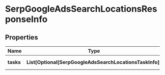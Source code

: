 # SerpGoogleAdsSearchLocationsResponseInfo


## Properties

| Name | Type | Description | Notes |
|------------ | ------------- | ------------- | -------------|
**tasks** | **List[Optional[SerpGoogleAdsSearchLocationsTaskInfo]]** | array of tasks |[optional]|